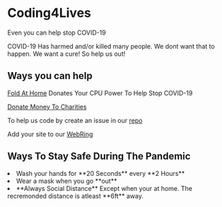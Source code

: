 # Coding4Lives
Even you can help stop COVID-19

COVID-19 Has harmed and/or killed many people. We dont want that to happen. We want a cure! So help us out!

## Ways you can help 

  [Fold At Home](http://foldingathome.org) Donates Your CPU Power To Help Stop COVID-19


[Donate Money To Charities]()

To help us code by create an issue in our [repo](https://github.com/code4lives/code4lives)

Add your site to our [WebRing]()



## Ways To Stay Safe During The Pandemic
<li>Wash your hands for **20 Seconds** every **2 Hours**</li>

<li>Wear a mask when you go **out**</li>

<li>**Always Social Distance** Except when your at home. The recremonded distance is atleast **6ft** away.</li>

